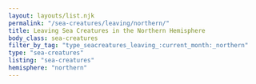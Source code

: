 ```yaml
---
layout: layouts/list.njk
permalink: "/sea-creatures/leaving/northern/"
title: Leaving Sea Creatures in the Northern Hemisphere
body_class: sea-creatures
filter_by_tag: "type_seacreatures_leaving_:current_month:_northern"
type: "sea-creatures"
listing: "sea-creatures"
hemisphere: "northern"
---
```

